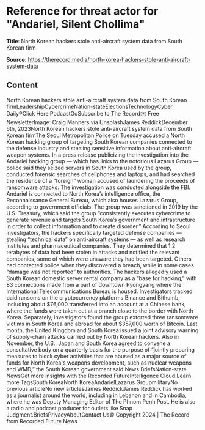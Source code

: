 # Reference for threat actor for "Andariel, Silent Chollima"

**Title**: North Korean hackers stole anti-aircraft system data from South Korean firm

**Source**: https://therecord.media/north-korea-hackers-stole-anti-aircraft-system-data

## Content
North Korean hackers stole anti-aircraft system data from South Korean firmLeadershipCybercrimeNation-stateElectionsTechnologyCyber Daily®Click Here PodcastGoSubscribe to The Record✉️ Free NewsletterImage: Craig Manners via UnsplashJames ReddickDecember 6th, 2023North Korean hackers stole anti-aircraft system data from South Korean firmThe Seoul Metropolitan Police on Tuesday accused a North Korean hacking group of targeting South Korean companies connected to the defense industry and stealing sensitive information about anti-aircraft weapon systems.
In a press release publicizing the investigation into the Andariel hacking group — which has links to the notorious Lazarus Group — police said they seized servers in South Korea used by the group, conducted forensic searches of cellphones and laptops, and had searched the residence of a “foreign” woman accused of laundering the proceeds of ransomware attacks.
The investigation was conducted alongside the FBI.
Andariel is connected to North Korea’s intelligence office, the Reconnaissance General Bureau, which also houses Lazarus Group, according to government officials. The group was sanctioned in 2019 by the U.S. Treasury, which said the group “consistently executes cybercrime to generate revenue and targets South Korea’s government and infrastructure in order to collect information and to create disorder.”
According to Seoul investigators, the hackers specifically targeted defense companies — stealing “technical data” on anti-aircraft systems — as well as research institutes and pharmaceutical companies.
They determined that 1.2 terabytes of data had been stolen in attacks and notified the relevant companies, some of which were unaware they had been targeted. Others had contacted police when they discovered a breach, while in some cases “damage was not reported” to authorities.
The hackers allegedly used a South Korean domestic server rental company as a “base for hacking,” with 83 connections made from a part of downtown Pyongyang where the International Telecommunications Bureau is housed.
Investigators tracked paid ransoms on the cryptocurrency platforms Binance and Bithumb, including about $76,000 transferred into an account at a Chinese bank, where the funds were taken out at a branch close to the border with North Korea.
Separately, investigators found the group extorted three ransomware victims in South Korea and abroad for about $357,000 worth of Bitcoin.
Last month, the United Kingdom and South Korea issued a joint advisory warning of supply-chain attacks carried out by North Korean hackers. Also in November, the U.S., Japan and South Korea agreed to convene a consultative body on a quarterly basis for the purpose of “jointly preparing measures to block cyber activities that are abused as a major source of funds for North Korea's weapons development, such as nuclear weapons and WMD,” the South Korean government said.News BriefsNation-state NewsGet more insights with the Recorded FutureIntelligence Cloud.Learn more.TagsSouth KoreaNorth KoreaAndarielLazarus GroupmilitaryNo previous articleNo new articlesJames ReddickJames Reddick has worked as a journalist around the world, including in Lebanon and in Cambodia, where he was Deputy Managing Editor of The Phnom Penh Post. He is also a radio and podcast producer for outlets like Snap Judgment.BriefsPrivacyAboutContact Us© Copyright 2024 | The Record from Recorded Future News